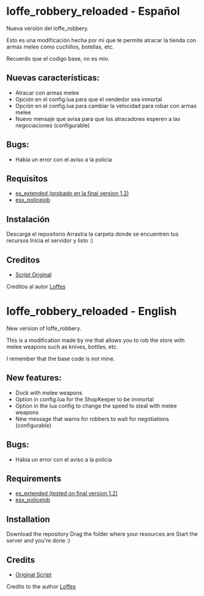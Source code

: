 # loffe_robbery_reloaded - Español
Nueva versión del loffe_robbery. 

Esto es una modificación hecha por mi que te permite atracar la tienda con armas melee como cuchillos, botellas, etc.

Recuerdo que el codigo base, no es mio.

## Nuevas características:
+ Atracar con armas melee
+ Opción en el config.lua para que el vendedor sea inmortal
+ Opción en el config.lua para cambiar la velocidad para robar con armas melee
+ Nuevo mensaje que avisa para que los atracadores esperen a las negociaciones (configurable)

## Bugs:
- Habia un error con el aviso a la policia

## Requisitos
   - [es_extended (probado en la final version 1.2)](https://github.com/esx-framework/es_extended/releases/tag/1.2.0)
   - [esx_policejob](https://github.com/esx-framework/esx_policejob)

## Instalación
Descarga el repositorio
Arrastra la carpeta donde se encuentren tus recursos
Inicia el servidor y listo :)

## Creditos

   - [Script Original](https://github.com/Loffes/loffe_robbery/)
 
Creditos al autor [Loffes](https://github.com/Loffes)

# loffe_robbery_reloaded - English
New version of loffe_robbery. 

This is a modification made by me that allows you to rob the store with melee weapons such as knives, bottles, etc.

I remember that the base code is not mine.

## New features:
+ Dock with melee weapons
+ Option in config.lua for the ShopKeeper to be immortal
+ Option in the lua config to change the speed to steal with melee weapons
+ New message that warns for robbers to wait for negotiations (configurable)

## Bugs:
- Habia un error con el aviso a la policia

## Requirements
   - [es_extended (tested on final version 1.2)](https://github.com/esx-framework/es_extended/releases/tag/1.2.0)
   - [esx_policejob](https://github.com/esx-framework/esx_policejob)

## Installation
Download the repository
Drag the folder where your resources are
Start the server and you're done :)

## Credits

   - [Original Script](https://github.com/Loffes/loffe_robbery/)
 
Credits to the author [Loffes](https://github.com/Loffes)
